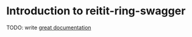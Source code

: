 # Introduction to reitit-ring-swagger

TODO: write [great documentation](http://jacobian.org/writing/what-to-write/)
